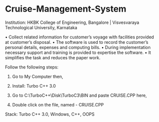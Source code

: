 # Cruise-Management-System

Institution: HKBK College of Engineering, Bangalore | Visvesvaraya Technological University, Karnataka

• Collect related information for customer’s voyage with facilities provided at customer’s disposal. 
• The software is used to record the customer’s personal details, expenses and computing bills.
• During implementation necessary support and training is provided to expertise the software.
• It simplifies the task and reduces the paper work. 

Follow the following steps:

1) Go to My Computer then,

2) Install: Turbo C++ 3.0 

3) Go to C:\TurboC++\Disk\TurboC3\BIN and paste CRUISE.CPP here,

4) Double click on the file, named - CRUISE.CPP 

Stack: Turbo C++ 3.0, Windows, C++, OOPS
